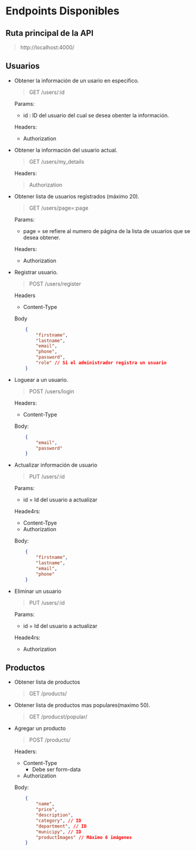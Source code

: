 # Endpoints Disponibles 

## Ruta principal de la API


>  http://localhost:4000/


## Usuarios

* Obtener la información de un usario en especifico.

    > GET /users/:id
    
    Params:
    * id : ID del usuario del cual se desea obenter la información.    

    Headers:
    * Authorization

* Obtener la información del usuario actual.
    > GET /users/my_details 
    
    Headers:
    > Authorization

* Obtener lista de usuarios registrados (máximo 20).
    
    > GET /users/page=:page

    Params:
    * page = se refiere al numero de página de la lista de usuarios que se desea obtener.

    Headers:
    * Authorization

* Registrar usuario.

    > POST /users/register

    Headers
    * Content-Type

    Body 
    ```json
        {
            "firstname",
            "lastname",
            "email",
            "phone",
            "password",
            "role" // Si el administrador registra un usuario
        }
    ```

* Loguear a un usuario.

    > POST /users/login
    
    Headers:
    * Content-Type

    Body:
    ```json
        {
            "email",
            "password"
        }
    ```

* Actualizar información de usuario
    
    > PUT /users/:id
 
    Params:
    * id = Id del usuario a actualizar
    
    Heade4rs:
    * Content-Tpye
    * Authorization

    Body:
    ```json
        {
            "firstname",
            "lastname",
            "email",
            "phone"
        }
    ```

* Eliminar un usuario
    
    > PUT /users/:id
 
    Params:
    * id = Id del usuario a actualizar
    
    Heade4rs:
    * Authorization

## Productos

* Obtener lista de productos

    > GET /products/

* Obtener lista de productos mas populares(maximo 50).

    > GET /producst/popular/

* Agregar un producto

    > POST /products/

    Headers:
    * Content-Type
        - Debe ser form-data
    * Authorization

    Body:
    ```json
        {
            "name",
            "price",
            "description",
            "category", // ID
            "department", // ID
            "municipy", // ID
            "productImages" // Máximo 6 imágenes
        }
    ```

